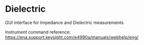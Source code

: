 # Dielectric
 GUI interface for Impedance and Dielectric measurements
 
 Instrument command reference: https://ena.support.keysight.com/e4990a/manuals/webhelp/eng/

